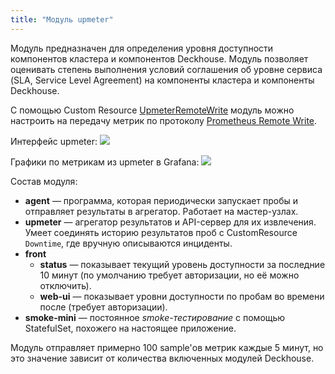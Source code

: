```yaml
---
title: "Модуль upmeter"
---
```


Модуль предназначен для определения уровня доступности компонентов кластера и компонентов Deckhouse. Модуль позволяет оценивать степень выполнения условий соглашения об уровне сервиса (SLA, Service Level Agreement) на компоненты кластера и компоненты Deckhouse.

С помощью Custom Resource [UpmeterRemoteWrite](cr.html#upmeterremotewrite) модуль можно настроить на передачу метрик по протоколу [Prometheus Remote Write](https://docs.sysdig.com/en/docs/installation/prometheus-remote-write/).

Интерфейс upmeter:
![](../../images/500-upmeter/image1.png)

Графики по метрикам из upmeter в Grafana:
![](../../images/500-upmeter/image2.png)

Состав модуля:
- **agent** — программа, которая периодически запускает пробы и отправляет результаты в агрегатор. Работает на мастер-узлах.
- **upmeter** — агрегатор результатов и API-сервер для их извлечения. Умеет соединять историю результатов проб с CustomResource `Downtime`, где вручную описываются инциденты.
- **front**
  - **status** — показывает текущий уровень доступности за последние 10 минут (по умолчанию требует авторизации, но её можно отключить).
  - **web-ui** — показывает уровни доступности по пробам во времени после (требует авторизации).
- **smoke-mini** — постоянное *smoke-тестирование* с помощью StatefulSet, похожего на настоящее приложение.

Модуль отправляет примерно 100 sample'ов метрик каждые 5 минут, но это значение зависит от количества включенных модулей Deckhouse. 
